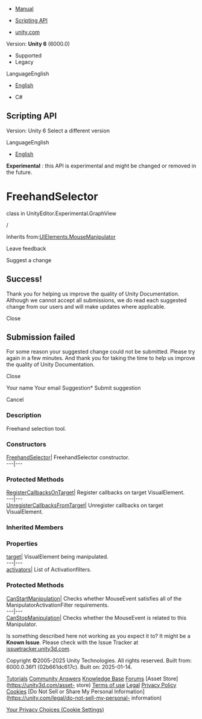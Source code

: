 [ ]()

  * [Manual](../Manual/index.html)
  * [Scripting API](../ScriptReference/index.html)

  * [unity.com](https://unity.com/)

Version: **Unity 6** (6000.0)

  * Supported
  * Legacy

LanguageEnglish

  * [English]()

  * C#

[ ](https://docs.unity3d.com)

## Scripting API

Version: Unity 6 Select a different version

LanguageEnglish

  * [English]()

**Experimental** : this API is experimental and might be changed or removed in
the future.

# FreehandSelector

class in UnityEditor.Experimental.GraphView

/

Inherits from:[UIElements.MouseManipulator](UIElements.MouseManipulator.html)

Leave feedback

Suggest a change

## Success!

Thank you for helping us improve the quality of Unity Documentation. Although
we cannot accept all submissions, we do read each suggested change from our
users and will make updates where applicable.

Close

## Submission failed

For some reason your suggested change could not be submitted. Please <a>try
again</a> in a few minutes. And thank you for taking the time to help us
improve the quality of Unity Documentation.

Close

Your name Your email Suggestion* Submit suggestion

Cancel

[ ]()

### Description

Freehand selection tool.

### Constructors

[FreehandSelector](Experimental.GraphView.FreehandSelector-ctor.html)|
FreehandSelector constructor.  
---|---  
  
### Protected Methods

[RegisterCallbacksOnTarget](Experimental.GraphView.FreehandSelector.RegisterCallbacksOnTarget.html)|
Register callbacks on target VisualElement.  
---|---  
[UnregisterCallbacksFromTarget](Experimental.GraphView.FreehandSelector.UnregisterCallbacksFromTarget.html)|
Unregister callbacks on target VisualElement.  
  
### Inherited Members

### Properties

[target](UIElements.Manipulator-target.html)|  VisualElement being
manipulated.  
---|---  
[activators](UIElements.MouseManipulator-activators.html)|  List of
Activationfilters.  
  
### Protected Methods

[CanStartManipulation](UIElements.MouseManipulator.CanStartManipulation.html)|
Checks whether MouseEvent satisfies all of the ManipulatorActivationFilter
requirements.  
---|---  
[CanStopManipulation](UIElements.MouseManipulator.CanStopManipulation.html)|
Checks whether the MouseEvent is related to this Manipulator.  
  
Is something described here not working as you expect it to? It might be a
**Known Issue**. Please check with the Issue Tracker at
[issuetracker.unity3d.com](https://issuetracker.unity3d.com).

Copyright ©2005-2025 Unity Technologies. All rights reserved. Built from:
6000.0.36f1 (02b661dc617c). Built on: 2025-01-14.

[Tutorials](https://unity3d.com/learn) [Community
Answers](https://answers.unity3d.com) [Knowledge
Base](https://support.unity3d.com/hc/en-us)
[Forums](https://forum.unity3d.com) [Asset Store](https://unity3d.com/asset-
store) [Terms of use](https://docs.unity3d.com/Manual/TermsOfUse.html)
[Legal](https://unity.com/legal) [Privacy
Policy](https://unity.com/legal/privacy-policy)
[Cookies](https://unity.com/legal/cookie-policy) [Do Not Sell or Share My
Personal Information](https://unity.com/legal/do-not-sell-my-personal-
information)

[Your Privacy Choices (Cookie Settings)](javascript:void\(0\);)

